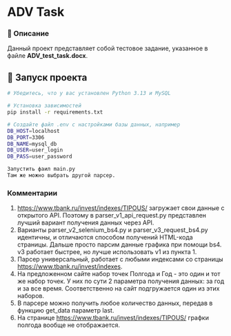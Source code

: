 # ADV Task

### 📄 Описание  
Данный проект представляет собой тестовое задание, указанное в файле **ADV_test_task.docx**.  

## 🚀 Запуск проекта  
```sh
# Убедитесь, что у вас установлен Python 3.13 и MySQL

# Установка зависимостей
pip install -r requirements.txt

# Создайте файл .env с настройками базы данных, например
DB_HOST=localhost
DB_PORT=3306
DB_NAME=mysql_db
DB_USER=user_login
DB_PASS=user_password

Запустить фаил main.py
Там же можно выбрать другой парсер.
```
### Комментарии
1. https://www.tbank.ru/invest/indexes/TIPOUS/ загружает свои данные с открытого API. Поэтому в parser_v1_api_request.py представлен лучший вариант получения данных через API.
2. Варианты parser_v2_selenium_bs4.py и parser_v3_request_bs4.py идентичны, и отличаются способом получений HTML-кода страницы. Дальше просто парсим данные графика при помощи bs4. v3 работает быстрее, но лучше использовать v1 из пункта 1.
3. Парсер универсальный, работает с любыми индексами со страницы https://www.tbank.ru/invest/indexes.
4. На предложенном сайте набор точек Полгода и Год - это один и тот же набор точек. У них по сути 2 параметра получения данных: за год и за все время. Соответственно на сайт подгружается один из этих наборов.
5. В парсере можно получить любое количество данных, передав в функцию get_data параметр last.
6. На странице https://www.tbank.ru/invest/indexes/TIPOUS/ графки полгода вообще не отображается.